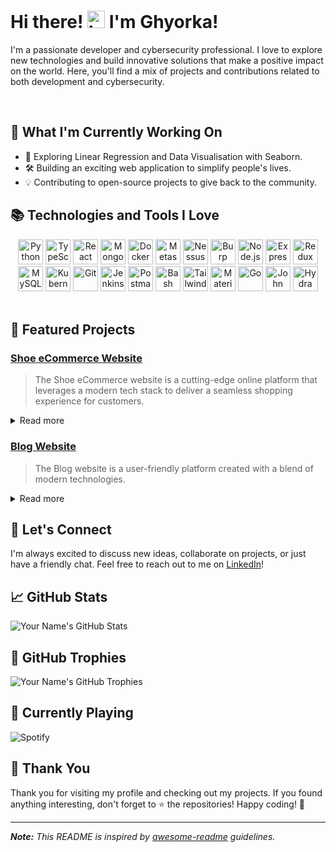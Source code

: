 # Hi there! <img src="https://user-images.githubusercontent.com/1303154/88677602-1635ba80-d120-11ea-84d8-d263ba5fc3c0.gif" width="28px" height="28px" alt="hi"> I'm Ghyorka!

I'm a passionate developer and cybersecurity professional. I love to explore new technologies and build innovative solutions that make a positive impact on the world. Here, you'll find a mix of projects and contributions related to both development and cybersecurity.

<br />

## 🚀 What I'm Currently Working On

- 🌱 Exploring Linear Regression and Data Visualisation with Seaborn.
- 🛠️ Building an exciting web application to simplify people's lives.
- 💡 Contributing to open-source projects to give back to the community.

## 📚 Technologies and Tools I Love

<div align="center">
  <img src="https://img.shields.io/badge/-Python-%23FFD43B?style=flat-square&logo=python&logoColor=white" alt="Python" width="40" height="40" />
  <img src="https://img.shields.io/badge/-TypeScript-%23007ACC?style=flat-square&logo=typescript&logoColor=white" alt="TypeScript" width="40" height="40" />
  <img src="https://img.shields.io/badge/-React-%2361DAFB?style=flat-square&logo=react&logoColor=white" alt="React" width="40" height="40" />
  <img src="https://img.shields.io/badge/-MongoDB-%2347A248?style=flat-square&logo=mongodb&logoColor=white" alt="MongoDB" width="40" height="40" />
  <img src="https://img.shields.io/badge/-Docker-%232496ED?style=flat-square&logo=docker&logoColor=white" alt="Docker" width="40" height="40" />
  <img src="https://img.shields.io/badge/-Metasploit%20Framework-%23E34F26?style=flat-square&logo=metasploit&logoColor=white" alt="Metasploit Framework" width="40" height="40" />
  <img src="https://img.shields.io/badge/-Nessus-%2312738C?style=flat-square&logo=nessus&logoColor=white" alt="Nessus" width="40" height="40" />
  <img src="https://img.shields.io/badge/-Burp%20Suite-%23FF5722?style=flat-square&logo=burpsuite&logoColor=white" alt="Burp Suite" width="40" height="40" />
  <img src="https://img.shields.io/badge/-Node.js-%23339933?style=flat-square&logo=node.js&logoColor=white" alt="Node.js" width="40" height="40" />
  <img src="https://img.shields.io/badge/-Express.js-%23000000?style=flat-square&logo=express&logoColor=white" alt="Express.js" width="40" height="40" />
  <img src="https://img.shields.io/badge/-Redux-%23764ABC?style=flat-square&logo=redux&logoColor=white" alt="Redux" width="40" height="40" />
  <img src="https://img.shields.io/badge/-MySQL-%234479A1?style=flat-square&logo=mysql&logoColor=white" alt="MySQL" width="40" height="40" />
  <img src="https://img.shields.io/badge/-Kubernetes-%23326CE5?style=flat-square&logo=kubernetes&logoColor=white" alt="Kubernetes" width="40" height="40" />
  <img src="https://img.shields.io/badge/-Git-%23F05032?style=flat-square&logo=git&logoColor=white" alt="Git" width="40" height="40" />
  <img src="https://img.shields.io/badge/-Jenkins-%23D24939?style=flat-square&logo=jenkins&logoColor=white" alt="Jenkins" width="40" height="40" />
  <img src="https://img.shields.io/badge/-Postman-%23FF6C37?style=flat-square&logo=postman&logoColor=white" alt="Postman" width="40" height="40" />
  <img src="https://img.shields.io/badge/-Bash-%234EAA25?style=flat-square&logo=gnu-bash&logoColor=white" alt="Bash" width="40" height="40" />
  <img src="https://img.shields.io/badge/-Tailwind%20CSS-%231E40AF?style=flat-square&logo=tailwind-css&logoColor=white" alt="Tailwind CSS" width="40" height="40" />
  <img src="https://img.shields.io/badge/-Material%20UI-%230081CB?style=flat-square&logo=material-ui&logoColor=white" alt="Material UI" width="40" height="40" />
  <img src="https://img.shields.io/badge/-Go-%2300ADD8?style=flat-square&logo=go&logoColor=white" alt="Go" width="40" height="40" />
  <img src="https://img.shields.io/badge/-John%20The%20Reaper-%237869FF?style=flat-square&logo=john-the-ripper&logoColor=white" alt="John The Reaper" width="40" height="40" />
  <img src="https://img.shields.io/badge/-Hydra-%235350B9?style=flat-square&logo=hydra&logoColor=white" alt="Hydra" width="40" height="40" />
</div>

<br />

## 🌟 Featured Projects

### [Shoe eCommerce Website](https://github.com/ggg6r34t/fullstack-project)

> The Shoe eCommerce website is a cutting-edge online platform that leverages a modern tech stack to deliver a seamless shopping experience for customers.

<details>
<summary>
  Read more
</summary>

<br >

### Frontend:

- React
- TypeScript
- Redux (for state management)
- Material UI (for user interface design)

### Backend:

- Node.js
- Express.js (as the server framework)
- MongoDB (as the database)
- Mongoose (for MongoDB object modeling)
- Passport.js (for user authentication and authorization)
- CORS (Cross-Origin Resource Sharing) for handling cross-origin requests.

</details>

### [Blog Website](https://github.com/ggg6r34t/ghyorka-blog)

> The Blog website is a user-friendly platform created with a blend of modern technologies.

<details>
<summary>
  Read more
</summary>

<br >

### Frontend:

- HTML
- CSS
- Bootstrap
- WTForms (for form handling)
- Jinja (for template rendering)

### Backend:

- Python
- Flask (as the server framework)
- requests (for communication with external APIs)
- SQLAlchemy (for database management)
- psycopg2-binary (for PostgreSQL database connections)

</details>

## 💬 Let's Connect

I'm always excited to discuss new ideas, collaborate on projects, or just have a friendly chat. Feel free to reach out to me on [LinkedIn](https://www.linkedin.com/in/ghyorkakpee/)!

## 📈 GitHub Stats

![Your Name's GitHub Stats](https://github-readme-stats.vercel.app/api?username=ggg6r34t&show_icons=true&count_private=true&hide_title=true&theme=radical)

## 🌈 GitHub Trophies

![Your Name's GitHub Trophies](https://github-profile-trophy.vercel.app/?username=ggg6r34t&theme=radical)

## 🎵 Currently Playing

![Spotify](https://novatorem-psi.vercel.app/api/spotify)

## 🙏 Thank You

Thank you for visiting my profile and checking out my projects. If you found anything interesting, don't forget to ⭐️ the repositories! Happy coding! 🚀

---

_**Note:** This README is inspired by [awesome-readme](https://github.com/matiassingers/awesome-readme) guidelines._
